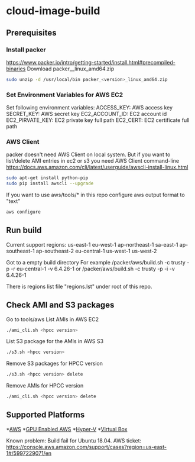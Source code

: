 # cloud-image-build

## Prerequisites
### Install packer
https://www.packer.io/intro/getting-started/install.html#precompiled-binaries
Download packer_<version>_linux_amd64.zip
```sh
sudo unzip -d /usr/local/bin packer_<version>_linux_amd64.zip
```
### Set Environment Variables for AWS EC2
Set following environment variables:
ACCESS_KEY: AWS access key
SECRET_KEY: AWS secret key
EC2_ACCOUNT_ID: EC2 account id
EC2_PIRVATE_KEY: EC2 private key full path
EC2_CERT: EC2 certificate full path

### AWS Client
packer doesn't need AWS Client on local system. But if you want to list/delete AMI entries in ec2 or s3 you need AWS Client command-line  
https://docs.aws.amazon.com/cli/latest/userguide/awscli-install-linux.html
```sh
sudo apt-get install python-pip
sudo pip install awscli --upgrade
```

If you want to use aws/tools/* in this repo configure aws output format to "text"
```sh
aws configure
```



## Run build
Current support regions:
   us-east-1
   eu-west-1
   ap-northeast-1
   sa-east-1
   ap-southeast-1
   ap-southeast-2
   eu-central-1
   us-west-1
   us-west-2

Got to a empty build directory 
For example
<cloud-image-build>/packer/aws/build.sh -c trusty -p -r eu-central-1 -v 6.4.26-1
or 
<cloud-image-build>/packer/aws/build.sh -c trusty -p -i <regions file> -v 6.4.26-1

There is regions list file "regions.lst" under root of this repo.

## Check AMI and S3 packages
Go to tools/aws
List AMIs in AWS EC2
```sh
./ami_cli.sh <hpcc version>
```

List S3 package for the AMIs in AWS S3
```sh
./s3.sh <hpcc version>
```

Remove S3 packages for HPCC version
```sh
./s3.sh <hpcc version> delete
```

Remove AMIs for HPCC version
```sh
./ami_cli.sh <hpcc version> delete
```

## Supported Platforms
*[AWS](/packer/aws)
*[GPU Enabled AWS](/packer/aws-gpu)
*[Hyper-V](/packer/hyper-v)
*[Virtual Box](/packer/virtual-bx)


Known problem:
Build fail for Ubuntu 18.04. AWS ticket: https://console.aws.amazon.com/support/cases?region=us-east-1#/5997229071/en
